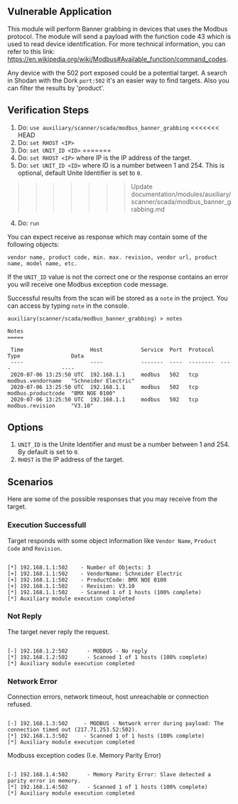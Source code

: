 ## Vulnerable Application

This module will perform Banner grabbing in devices that uses the Modbus protocol.
The module will send a payload with the function code 43 which is used to read device identification.
For more technical information, you can refer to this link: https://en.wikipedia.org/wiki/Modbus#Available_function/command_codes.

Any device with the 502 port exposed could be a potential target.
A search in Shodan with the Dork `port:502` it's an easier way to find targets.
Also you can filter the results by 'product'.

## Verification Steps
  1. Do: ```use auxiliary/scanner/scada/modbus_banner_grabbing```
<<<<<<< HEAD
  2. Do: ```set RHOST <IP>```
  3. Do: ```set UNIT_ID <ID>```
=======
  2. Do: ```set RHOST <IP>``` where IP is the IP address of the target.
  3. Do: ```set UNIT_ID <ID>``` where ID is a number between 1 and 254. This is optional, default Unite Identifier is set to ```0```.
>>>>>>> Update documentation/modules/auxiliary/scanner/scada/modbus_banner_grabbing.md
  4. Do: ```run```

You can expect receive as response which may contain some of the following objects:

```vendor name, product code, min. max. revision, vendor url, product name, model name, etc.```

If the ```UNIT_ID``` value is not the correct one or the response contains an error you will receive one Modbus exception code message.

Successful results from the scan will be stored as a ```note``` in the project. You can access by typing ```note``` in the console.

```msf5 
auxiliary(scanner/scada/modbus_banner_grabbing) > notes

Notes
=====

 Time                     Host            Service  Port  Protocol  Type                Data
 ----                     ----            -------  ----  --------  ----                ----
 2020-07-06 13:25:50 UTC  192.168.1.1     modbus   502   tcp       modbus.vendorname   "Schneider Electric"
 2020-07-06 13:25:50 UTC  192.168.1.1     modbus   502   tcp       modbus.productcode  "BMX NOE 0100"
 2020-07-06 13:25:50 UTC  192.168.1.1     modbus   502   tcp       modbus.revision     "V3.10"
 ```

## Options
  1. ```UNIT_ID``` is the Unite Identifier and must be a number between 1 and 254. By default is set to ```0```.
  2. ```RHOST``` is the IP address of the target.

## Scenarios
Here are some of the possible responses that you may receive from the target.

### Execution Successfull

Target responds with some object information like ```Vendor Name```, ```Product Code``` and ```Revision```.

```msf5 auxiliary(scanner/scada/modbus_banner_grabbing) > run

[*] 192.168.1.1:502    - Number of Objects: 3
[+] 192.168.1.1:502    - VendorName: Schneider Electric
[+] 192.168.1.1:502    - ProductCode: BMX NOE 0100
[+] 192.168.1.1:502    - Revision: V3.10
[*] 192.168.1.1:502    - Scanned 1 of 1 hosts (100% complete)
[*] Auxiliary module execution completed
```

### Not Reply
The target never reply the request.

```msf5 auxiliary(scanner/scada/modbus_banner_grabbing) > run

[-] 192.168.1.2:502      - MODBUS - No reply
[*] 192.168.1.2:502      - Scanned 1 of 1 hosts (100% complete)
[*] Auxiliary module execution completed
```

### Network Error

Connection errors, network timeout, host unreachable or connection refused.

```msf5 auxiliary(scanner/scada/modbus_banner_grabbing) > run

[-] 192.168.1.3:502     - MODBUS - Network error during payload: The connection timed out (217.71.253.52:502).
[*] 192.168.1.3:502     - Scanned 1 of 1 hosts (100% complete)
[*] Auxiliary module execution completed
```

Modbuss exception codes (I.e. Memory Parity Error)

```msf5 auxiliary(scanner/scada/modbus_banner_grabbing) > run

[-] 192.168.1.4:502      - Memory Parity Error: Slave detected a parity error in memory.
[*] 192.168.1.4:502      - Scanned 1 of 1 hosts (100% complete)
[*] Auxiliary module execution completed
```
